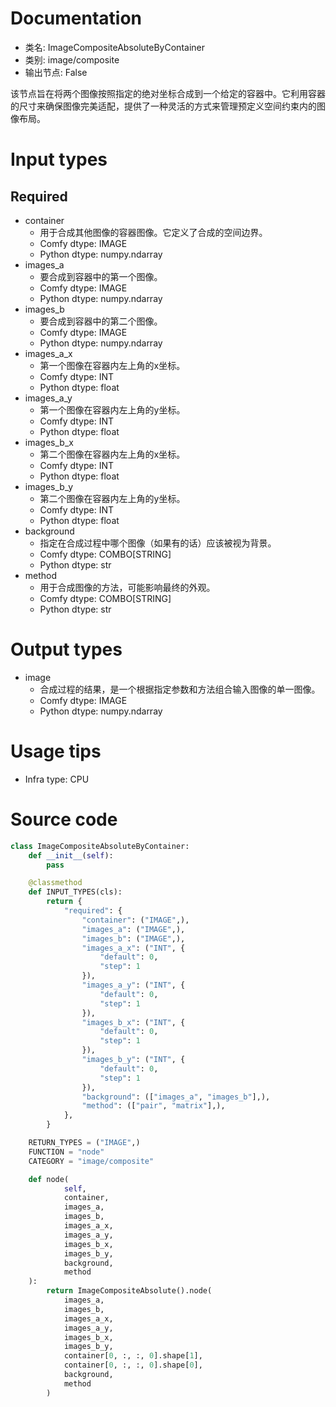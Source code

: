 # Documentation
- 类名: ImageCompositeAbsoluteByContainer
- 类别: image/composite
- 输出节点: False

该节点旨在将两个图像按照指定的绝对坐标合成到一个给定的容器中。它利用容器的尺寸来确保图像完美适配，提供了一种灵活的方式来管理预定义空间约束内的图像布局。

# Input types
## Required
- container
    - 用于合成其他图像的容器图像。它定义了合成的空间边界。
    - Comfy dtype: IMAGE
    - Python dtype: numpy.ndarray
- images_a
    - 要合成到容器中的第一个图像。
    - Comfy dtype: IMAGE
    - Python dtype: numpy.ndarray
- images_b
    - 要合成到容器中的第二个图像。
    - Comfy dtype: IMAGE
    - Python dtype: numpy.ndarray
- images_a_x
    - 第一个图像在容器内左上角的x坐标。
    - Comfy dtype: INT
    - Python dtype: float
- images_a_y
    - 第一个图像在容器内左上角的y坐标。
    - Comfy dtype: INT
    - Python dtype: float
- images_b_x
    - 第二个图像在容器内左上角的x坐标。
    - Comfy dtype: INT
    - Python dtype: float
- images_b_y
    - 第二个图像在容器内左上角的y坐标。
    - Comfy dtype: INT
    - Python dtype: float
- background
    - 指定在合成过程中哪个图像（如果有的话）应该被视为背景。
    - Comfy dtype: COMBO[STRING]
    - Python dtype: str
- method
    - 用于合成图像的方法，可能影响最终的外观。
    - Comfy dtype: COMBO[STRING]
    - Python dtype: str

# Output types
- image
    - 合成过程的结果，是一个根据指定参数和方法组合输入图像的单一图像。
    - Comfy dtype: IMAGE
    - Python dtype: numpy.ndarray

# Usage tips
- Infra type: CPU

# Source code
```python
class ImageCompositeAbsoluteByContainer:
    def __init__(self):
        pass

    @classmethod
    def INPUT_TYPES(cls):
        return {
            "required": {
                "container": ("IMAGE",),
                "images_a": ("IMAGE",),
                "images_b": ("IMAGE",),
                "images_a_x": ("INT", {
                    "default": 0,
                    "step": 1
                }),
                "images_a_y": ("INT", {
                    "default": 0,
                    "step": 1
                }),
                "images_b_x": ("INT", {
                    "default": 0,
                    "step": 1
                }),
                "images_b_y": ("INT", {
                    "default": 0,
                    "step": 1
                }),
                "background": (["images_a", "images_b"],),
                "method": (["pair", "matrix"],),
            },
        }

    RETURN_TYPES = ("IMAGE",)
    FUNCTION = "node"
    CATEGORY = "image/composite"

    def node(
            self,
            container,
            images_a,
            images_b,
            images_a_x,
            images_a_y,
            images_b_x,
            images_b_y,
            background,
            method
    ):
        return ImageCompositeAbsolute().node(
            images_a,
            images_b,
            images_a_x,
            images_a_y,
            images_b_x,
            images_b_y,
            container[0, :, :, 0].shape[1],
            container[0, :, :, 0].shape[0],
            background,
            method
        )
```